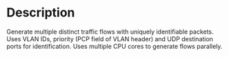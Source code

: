 # Description
Generate multiple distinct traffic flows with uniquely identifiable packets. Uses VLAN IDs, priority (PCP field of VLAN header) and UDP destination ports for identification. Uses multiple CPU cores to generate flows parallely.
